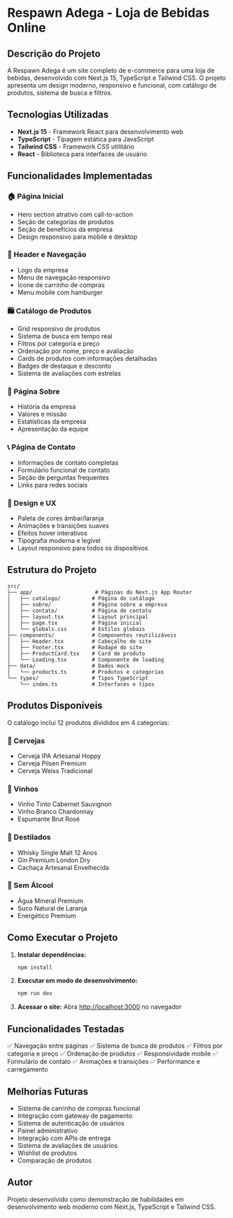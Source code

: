 # Respawn Adega - Loja de Bebidas Online

## Descrição do Projeto

A Respawn Adega é um site completo de e-commerce para uma loja de bebidas, desenvolvido com Next.js 15, TypeScript e Tailwind CSS. O projeto apresenta um design moderno, responsivo e funcional, com catálogo de produtos, sistema de busca e filtros.

## Tecnologias Utilizadas

- **Next.js 15** - Framework React para desenvolvimento web
- **TypeScript** - Tipagem estática para JavaScript
- **Tailwind CSS** - Framework CSS utilitário
- **React** - Biblioteca para interfaces de usuário

## Funcionalidades Implementadas

### 🏠 Página Inicial
- Hero section atrativo com call-to-action
- Seção de categorias de produtos
- Seção de benefícios da empresa
- Design responsivo para mobile e desktop

### 📱 Header e Navegação
- Logo da empresa
- Menu de navegação responsivo
- Ícone de carrinho de compras
- Menu mobile com hamburger

### 🛍️ Catálogo de Produtos
- Grid responsivo de produtos
- Sistema de busca em tempo real
- Filtros por categoria e preço
- Ordenação por nome, preço e avaliação
- Cards de produtos com informações detalhadas
- Badges de destaque e desconto
- Sistema de avaliações com estrelas

### 🏢 Página Sobre
- História da empresa
- Valores e missão
- Estatísticas da empresa
- Apresentação da equipe

### 📞 Página de Contato
- Informações de contato completas
- Formulário funcional de contato
- Seção de perguntas frequentes
- Links para redes sociais

### 🎨 Design e UX
- Paleta de cores âmbar/laranja
- Animações e transições suaves
- Efeitos hover interativos
- Tipografia moderna e legível
- Layout responsivo para todos os dispositivos

## Estrutura do Projeto

```
src/
├── app/                    # Páginas do Next.js App Router
│   ├── catalogo/          # Página do catálogo
│   ├── sobre/             # Página sobre a empresa
│   ├── contato/           # Página de contato
│   ├── layout.tsx         # Layout principal
│   ├── page.tsx           # Página inicial
│   └── globals.css        # Estilos globais
├── components/            # Componentes reutilizáveis
│   ├── Header.tsx         # Cabeçalho do site
│   ├── Footer.tsx         # Rodapé do site
│   ├── ProductCard.tsx    # Card de produto
│   └── Loading.tsx        # Componente de loading
├── data/                  # Dados mock
│   └── products.ts        # Produtos e categorias
└── types/                 # Tipos TypeScript
    └── index.ts           # Interfaces e tipos
```

## Produtos Disponíveis

O catálogo inclui 12 produtos divididos em 4 categorias:

### 🍺 Cervejas
- Cerveja IPA Artesanal Hoppy
- Cerveja Pilsen Premium
- Cerveja Weiss Tradicional

### 🍷 Vinhos
- Vinho Tinto Cabernet Sauvignon
- Vinho Branco Chardonnay
- Espumante Brut Rosé

### 🥃 Destilados
- Whisky Single Malt 12 Anos
- Gin Premium London Dry
- Cachaça Artesanal Envelhecida

### 🥤 Sem Álcool
- Água Mineral Premium
- Suco Natural de Laranja
- Energético Premium

## Como Executar o Projeto

1. **Instalar dependências:**
   ```bash
   npm install
   ```

2. **Executar em modo de desenvolvimento:**
   ```bash
   npm run dev
   ```

3. **Acessar o site:**
   Abra [http://localhost:3000](http://localhost:3000) no navegador

## Funcionalidades Testadas

✅ Navegação entre páginas
✅ Sistema de busca de produtos
✅ Filtros por categoria e preço
✅ Ordenação de produtos
✅ Responsividade mobile
✅ Formulário de contato
✅ Animações e transições
✅ Performance e carregamento

## Melhorias Futuras

- Sistema de carrinho de compras funcional
- Integração com gateway de pagamento
- Sistema de autenticação de usuários
- Painel administrativo
- Integração com APIs de entrega
- Sistema de avaliações de usuários
- Wishlist de produtos
- Comparação de produtos

## Autor

Projeto desenvolvido como demonstração de habilidades em desenvolvimento web moderno com Next.js, TypeScript e Tailwind CSS.

